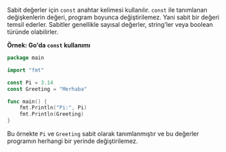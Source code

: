 Sabit değerler için `const` anahtar kelimesi kullanılır. `const` ile tanımlanan değişkenlerin değeri, program boyunca değiştirilemez. Yani sabit bir değeri temsil ederler. Sabitler genellikle sayısal değerler, string'ler veya boolean türünde olabilirler.

**Örnek: Go'da `const` kullanımı**

```go
package main

import "fmt"

const Pi = 3.14
const Greeting = "Merhaba"

func main() {
    fmt.Println("Pi:", Pi)
    fmt.Println(Greeting)
}
```

Bu örnekte `Pi` ve `Greeting` sabit olarak tanımlanmıştır ve bu değerler programın herhangi bir yerinde değiştirilemez.